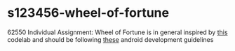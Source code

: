 # s123456-wheel-of-fortune

62550 Individual Assignment: Wheel of Fortune
is in general inspired
by [this](https://developer.android.com/codelabs/basic-android-kotlin-compose-viewmodel-and-state?continue=https%3A%2F%2Fdeveloper.android.com%2Fcourses%2Fpathways%2Fandroid-basics-compose-unit-4-pathway-1%23codelab-https%3A%2F%2Fdeveloper.android.com%2Fcodelabs%2Fbasic-android-kotlin-compose-viewmodel-and-state#0)
codelab
and should be following [these](https://developer.android.com/courses/pathways/android-architecture)
android development guidelines 